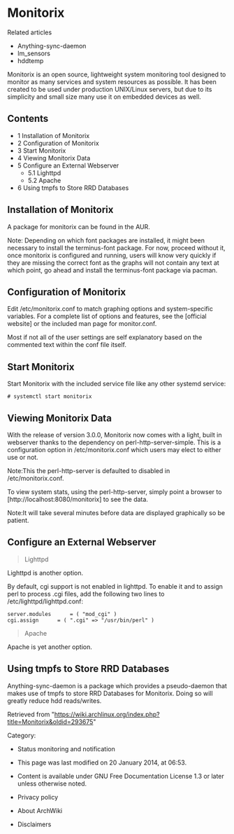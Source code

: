 Monitorix
=========

Related articles

-   Anything-sync-daemon
-   lm_sensors
-   hddtemp

Monitorix is an open source, lightweight system monitoring tool designed
to monitor as many services and system resources as possible. It has
been created to be used under production UNIX/Linux servers, but due to
its simplicity and small size many use it on embedded devices as well.

Contents
--------

-   1 Installation of Monitorix
-   2 Configuration of Monitorix
-   3 Start Monitorix
-   4 Viewing Monitorix Data
-   5 Configure an External Webserver
    -   5.1 Lighttpd
    -   5.2 Apache
-   6 Using tmpfs to Store RRD Databases

Installation of Monitorix
-------------------------

A package for monitorix can be found in the AUR.

Note: Depending on which font packages are installed, it might been
necessary to install the terminus-font package. For now, proceed without
it, once monitorix is configured and running, users will know very
quickly if they are missing the correct font as the graphs will not
contain any text at which point, go ahead and install the terminus-font
package via pacman.

Configuration of Monitorix
--------------------------

Edit /etc/monitorix.conf to match graphing options and system-specific
variables. For a complete list of options and features, see the
[official website] or the included man page for monitor.conf.

Most if not all of the user settings are self explanatory based on the
commented text within the conf file itself.

Start Monitorix
---------------

Start Monitorix with the included service file like any other systemd
service:

    # systemctl start monitorix

Viewing Monitorix Data
----------------------

With the release of version 3.0.0, Monitorix now comes with a light,
built in webserver thanks to the dependency on perl-http-server-simple.
This is a configuration option in /etc/monitorix.conf which users may
elect to either use or not.

Note:This the perl-http-server is defaulted to disabled in
/etc/monitorix.conf.

To view system stats, using the perl-http-server, simply point a browser
to [http://localhost:8080/monitorix] to see the data.

Note:It will take several minutes before data are displayed graphically
so be patient.

Configure an External Webserver
-------------------------------

> Lighttpd

Lighttpd is another option.

By default, cgi support is not enabled in lighttpd. To enable it and to
assign perl to process .cgi files, add the following two lines to
/etc/lighttpd/lighttpd.conf:

    server.modules		= ( "mod_cgi" )
    cgi.assign		= ( ".cgi" => "/usr/bin/perl" )

> Apache

Apache is yet another option.

Using tmpfs to Store RRD Databases
----------------------------------

Anything-sync-daemon is a package which provides a pseudo-daemon that
makes use of tmpfs to store RRD Databases for Monitorix. Doing so will
greatly reduce hdd reads/writes.

Retrieved from
"https://wiki.archlinux.org/index.php?title=Monitorix&oldid=293675"

Category:

-   Status monitoring and notification

-   This page was last modified on 20 January 2014, at 06:53.
-   Content is available under GNU Free Documentation License 1.3 or
    later unless otherwise noted.
-   Privacy policy
-   About ArchWiki
-   Disclaimers
